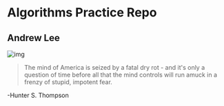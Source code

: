 # Algorithms Practice Repo
## Andrew Lee
![img](https://78.media.tumblr.com/dce08b8a7db0602e4b79cc33b8e25887/tumblr_p3ibpjF2jO1s5a4bko1_1280.jpg)

> The mind of America is seized by a fatal dry rot - and it's only a question of time before all that the mind controls will run amuck in a frenzy of stupid, impotent fear.

-Hunter S. Thompson
